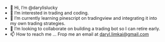 - 👋 Hi, I’m @darylislucky
- 👀 I’m interested in trading and coding.
- 🌱 I’m currently learning pinescript on tradingview and integrating it into my own trading strategies.
- 💞️ I’m looking to collaborate on building a trading bot so I can retire early.
- 📫 How to reach me ... Frop me an email at daryl.limkai@gmail.com

<!---
darylislucky/darylislucky is a ✨ special ✨ repository because its `README.md` (this file) appears on your GitHub profile.
You can click the Preview link to take a look at your changes.
--->
